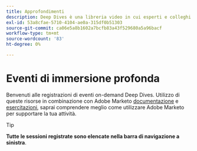 ```yaml
---
title: Approfondimenti
description: Deep Dives è una libreria video in cui esperti e colleghi hanno condiviso i loro pensieri e idee su come utilizzare al meglio Adobe Marketo.
exl-id: 53a8cfae-5710-4104-ae0a-315df0b51303
source-git-commit: ca06e5a8b1602a7bcfb83a43f529680a5a96bacf
workflow-type: tm+mt
source-wordcount: '83'
ht-degree: 0%

---
```


# Eventi di immersione profonda

Benvenuti alle registrazioni di eventi on-demand Deep Dives. Utilizzo di queste risorse in combinazione con Adobe Marketo [documentazione](https://experienceleague.adobe.com/docs/marketo-engage.html) e [esercitazioni](https://experienceleague.adobe.com/docs/marketo-learn/tutorials/overview.html), saprai comprendere meglio come utilizzare Adobe Marketo per supportare la tua attività.

>[!TIP]
>
>**Tutte le sessioni registrate sono elencate nella barra di navigazione a sinistra**.
